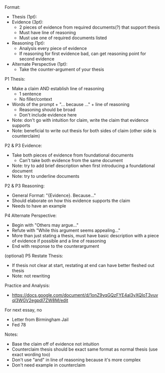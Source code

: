 
Format: 
- Thesis (1pt):
- Evidence (3pt): 
	- 2 pieces of evidence from required documents(?) that support thesis 
	- Must have line of reasoning 
	- Must use one of required documents listed 
- Reasoning (1pt): 
	- Analysis every piece of evidence
	- If reasoning for first evidence bad, can get reasoning point for second evidence
- Alternate Perspective (1pt):
	- Take the counter-argument of your thesis 


P1 Thesis: 
- Make a claim AND establish line of reasoning
	- 1 sentence
	- No filler/context
- Words of the prompt + "... because ..." + line of reasoning 
	- Reasoning should be broad
	- Don't include evidence here 
- Note: don't go with intuition for claim, write the claim that evidence supports 
- Note: beneficial to write out thesis for both sides of claim (other side is counterclaim)

P2 & P3 Evidence:
- Take both pieces of evidence from foundational documents 
	- Can't take both evidence from the same document 
- Note: try to add brief description when first introducing a foundational document 
- Note: try to underline documents 

P2 & P3 Reasoning: 
- General Format: "{Evidence}. Because..."
- Should elaborate on how this evidence supports the claim 
- Needs to have an example

P4 Alternate Perspective:
- Begin with "Others may argue..."
- Refute with "While this argument seems appealing..."
- More than just stating a thesis, must have basic description with a piece of evidence if possible and a line of reasoning
- End with response to the counterargument 

(optional) P5 Restate Thesis:
- If thesis not clear at start, restating at end can have better fleshed out thesis 
- Note: not rewriting 


Practice and Analysis: 
- https://docs.google.com/document/d/1onZ9yqGQzFYE4al3yXQIoT3vuvql3WGV2egpdl7ZW8M/edit

For next essay, no 
- Letter from Birmingham Jail
- Fed 78

Notes:
- Base the claim off of evidence not intuition
- Counterclaim thesis should be exact same format as normal thesis (use exact wording too)
- Don't use "and" in line of reasoning because it's more complex
- Don't need example in counterclaim






